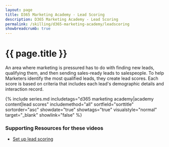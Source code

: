 ```yaml
---
layout: page
title: D365 Marketing Academy - Lead Scoring
description: D365 Marketing Academy - Lead Scoring
permalink: /skilling/d365-marketing-academy/leadscoring
showbreadcrumb: true
---
```


# {{ page.title }}
An area where marketing is pressured has to do with finding new leads, qualifying them, and then sending sales-ready leads to salespeople. To help Marketers identify the most qualified leads, they create lead scores. Each score is based on criteria that includes each lead's demographic details and interaction record.

 {% include series.md 
    includetags="d365 marketing academy|academy content|lead scores" includemethod="all" 
    sortfield="sorttitle" sortorder="asc" showdate="true" showtags="true" 
    visualstyle="normal" target="_blank" showlink="false"
%}

### Supporting Resources for these videos

* <a href="https://learn.microsoft.com/en-us/dynamics365/marketing/set-up-lead-scoring" target="_blank">Set up lead scoring
